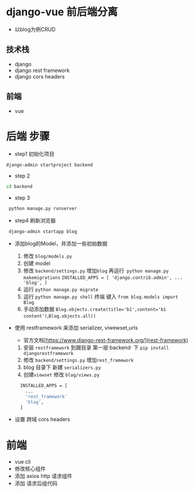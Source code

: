 # django-vue 前后端分离
  -  以blog为例CRUD
## 技术栈
 * django
 * django rest framework
 * django cors headers
##  前端 
 * vue
  
# 后端 步骤
* step1 初始化项目
 ```bash
 django-admin startproject backend
 ```
* step 2
```bash
cd backend
```
* step 3
```bash
 python manage.py runserver
```
* step4 刷新浏览器

```bash
 django-admin startapp blog
```
* 添加blog的Model，并添加一些初始数据
    1. 修改  `blog/models.py`
    2. 创建 model
    3. 修改 `backend/settings.py` 增加`blog` 再运行` python manage.py makemigrations`
      ```
      INSTALLED_APPS = [
          'django.contrib.admin',
          ...
          'blog',
      ]
      ```
    4. 运行 `python manage.py migrate`
    5. 运行 `python manage.py shell` 终端 键入 `from blog.models import Blog`
    6. 手动添加数据 `Blog.objects.create(title='b1',content='b1 content')`,`Blog.objects.all()`
    

* 使用 restframework 来添加 serializer, viwewset,urls
  - 官方文档[https://www.django-rest-framework.org/](rest-framework)
  1. 安装 `restframework` 到跟目录 第一层·backend· 下 `pip install djangorestframework`
  2. 修改 `backend/settings.py` 增加`rest_framework`
  3. blog 目录下 新建 `serializers.py`
  4. 创建`viewset` 修改 `blog/views.py`
  ```bash
    INSTALLED_APPS = [
      ...
      'rest_framework'
      'blog',
    ]
  ```
* 设置 跨域 cors headers

# 前端 
* vue cli
* 修改核心组件
* 添加 axios http 请求组件
* 添加 请求后组代码
